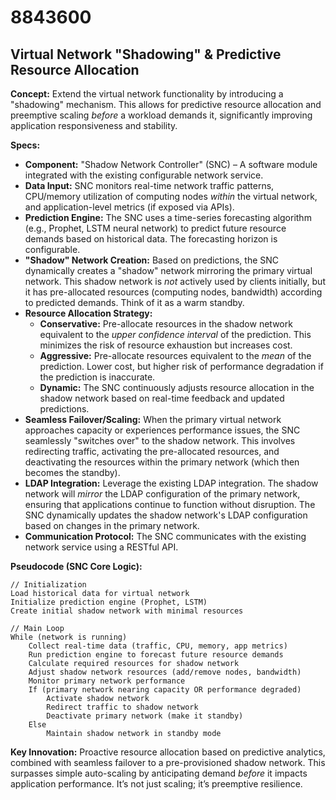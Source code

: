# 8843600

## Virtual Network "Shadowing" & Predictive Resource Allocation

**Concept:** Extend the virtual network functionality by introducing a "shadowing" mechanism. This allows for predictive resource allocation and preemptive scaling *before* a workload demands it, significantly improving application responsiveness and stability.

**Specs:**

*   **Component:** "Shadow Network Controller" (SNC) – A software module integrated with the existing configurable network service.
*   **Data Input:** SNC monitors real-time network traffic patterns, CPU/memory utilization of computing nodes *within* the virtual network, and application-level metrics (if exposed via APIs).
*   **Prediction Engine:** The SNC uses a time-series forecasting algorithm (e.g., Prophet, LSTM neural network) to predict future resource demands based on historical data. The forecasting horizon is configurable.
*   **"Shadow" Network Creation:** Based on predictions, the SNC dynamically creates a "shadow" network mirroring the primary virtual network.  This shadow network is *not* actively used by clients initially, but it has pre-allocated resources (computing nodes, bandwidth) according to predicted demands. Think of it as a warm standby.
*   **Resource Allocation Strategy:**
    *   **Conservative:**  Pre-allocate resources in the shadow network equivalent to the *upper confidence interval* of the prediction. This minimizes the risk of resource exhaustion but increases cost.
    *   **Aggressive:** Pre-allocate resources equivalent to the *mean* of the prediction.  Lower cost, but higher risk of performance degradation if the prediction is inaccurate.
    *   **Dynamic:** The SNC continuously adjusts resource allocation in the shadow network based on real-time feedback and updated predictions.
*   **Seamless Failover/Scaling:**  When the primary virtual network approaches capacity or experiences performance issues, the SNC seamlessly "switches over" to the shadow network. This involves redirecting traffic, activating the pre-allocated resources, and deactivating the resources within the primary network (which then becomes the standby).
*   **LDAP Integration:** Leverage the existing LDAP integration. The shadow network will *mirror* the LDAP configuration of the primary network, ensuring that applications continue to function without disruption. The SNC dynamically updates the shadow network's LDAP configuration based on changes in the primary network.
*   **Communication Protocol:**  The SNC communicates with the existing network service using a RESTful API.

**Pseudocode (SNC Core Logic):**

```
// Initialization
Load historical data for virtual network
Initialize prediction engine (Prophet, LSTM)
Create initial shadow network with minimal resources

// Main Loop
While (network is running)
    Collect real-time data (traffic, CPU, memory, app metrics)
    Run prediction engine to forecast future resource demands
    Calculate required resources for shadow network
    Adjust shadow network resources (add/remove nodes, bandwidth)
    Monitor primary network performance
    If (primary network nearing capacity OR performance degraded)
        Activate shadow network
        Redirect traffic to shadow network
        Deactivate primary network (make it standby)
    Else
        Maintain shadow network in standby mode
```

**Key Innovation:** Proactive resource allocation based on predictive analytics, combined with seamless failover to a pre-provisioned shadow network. This surpasses simple auto-scaling by anticipating demand *before* it impacts application performance. It’s not just scaling; it’s preemptive resilience.